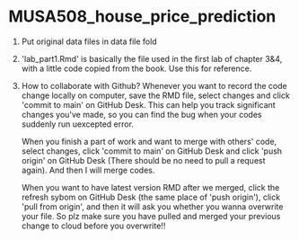 # MUSA508_house_price_prediction

1. Put original data files in data file fold
2. 'lab_part1.Rmd' is basically the file used in the first lab of chapter 3&4, with a little code copied from the book. Use this for reference.
3. How to collaborate with Github?
    Whenever you want to record the code change locally on computer, save the RMD file, select changes and click 'commit to main' on GitHub Desk. This can help you track significant changes you've made, so you can find the bug when your codes suddenly run uexcepted error. 
    
    When you finish a part of work and want to merge with others' code, select changes, click 'commit to main' on GitHub Desk and click 'push origin' on GitHub Desk (There should be no need to pull a request again). And then I will merge codes.
    
    When you want to have latest version RMD after we merged, click the refresh sybom on GitHub Desk (the same place of 'push origin'), click 'pull from origin', and then it will ask you whether you wanna overwrite your file. So plz make sure you have pulled and merged your previous change to cloud before you overwrite!!
